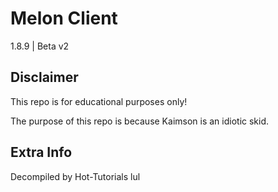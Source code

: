# Melon Client
1.8.9 | Beta v2

## Disclaimer
This repo is for educational purposes only!

The purpose of this repo is because Kaimson is an idiotic skid.

## Extra Info
Decompiled by Hot-Tutorials lul
